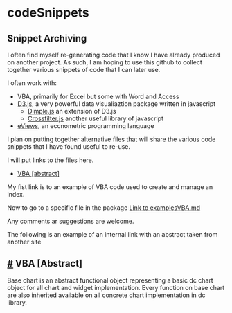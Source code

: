 codeSnippets
============

## Snippet Archiving

I often  find myself re-generating code that  I know I have already produced on another project.  As such, I am hoping to use this github to collect together various snippets of code that I can later use.

I often work with:

* VBA, primarily for Excel but some with Word and Access  
* [D3.js](http://www.d3js.org), a very powerful data visualiaztion package written in javascript  
  * [Dimple.js](http://www.Dimplejs.org) an extension of D3.js
  * [Crossfilter.js](http://square.github.io/crossfilter/) another useful library of javascript
* [eViews](http://www.eviews.com/home.html), an eccnometric programming language

I plan on putting together alternative files that will share the various code snippets that I have found useful to re-use.

I will put links to the files here.

* [VBA [abstract]](#vba-stuff)

My fist link is to an example of VBA code used to create and manage an index.  

Now to go to a specific file in the package [Link to examplesVBA.md](https://github.com/LessGoudarzi/codeSnippets/blob/master/examplesVBA.md)

Any comments ar suggestions are welcome.

The following is an example of an internal link with an abstract taken from another site
## <a name="vba-stuff" href="#vba-stuff">#</a> VBA [Abstract]
Base chart is an abstract functional object representing a basic dc chart object for all chart and widget implementation. Every function on base chart are also inherited available on all concrete chart implementation in dc library.

